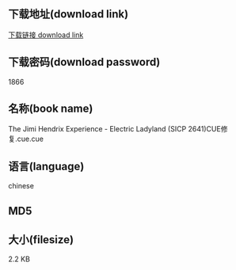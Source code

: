 ## 下载地址(download link)
[下载链接 download link](https://voluble-croquembouche-d321dc.netlify.app/?s=The+Jimi+Hendrix+Experience+-+Electric+Ladyland+%28SICP+2641%29CUE%E4%BF%AE%E5%A4%8D.cue)

## 下载密码(download password)
1866

## 名称(book name)
The Jimi Hendrix Experience - Electric Ladyland (SICP 2641)CUE修复.cue.cue

## 语言(language)
chinese

## MD5


## 大小(filesize)
2.2 KB
